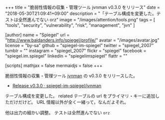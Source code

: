 +++
title = "脆弱性情報の収集・管理ツール jvnman v0.3.0 をリリース"
date = "2018-05-30T21:09:41+09:00"
description = "「テーブル構成を変更した。テストは全然進んでない orz"
image = "/images/attention/tools.png"
tags  = [ "tools", "security", "vulnerability", "risk", "management", "jvn" ]

[author]
  name      = "Spiegel"
  url       = "http://www.baldanders.info/spiegel/profile/"
  avatar    = "/images/avatar.jpg"
  license   = "by-sa"
  github    = "spiegel-im-spiegel"
  twitter   = "spiegel_2007"
  tumblr    = ""
  instagram = "spiegel_2007"
  flickr    = "spiegel"
  facebook  = "spiegel.im.spiegel"
  linkedin  = "spiegelimspiegel"
  flattr    = ""

[scripts]
  mathjax = false
  mermaidjs = false
+++

脆弱性情報の収集・管理ツール [jvnman] の v0.3.0 をリリースした。

- [Release v0.3.0 · spiegel-im-spiegel/jvnman](https://github.com/spiegel-im-spiegel/jvnman/releases/tag/v0.3.0)

テーブル構成を変更した。
related テーブルの url をプライマリ・キーに追加しただけだけど。
URL 情報以外が全く一緒って，なんだよそれ。

他は出力の細かい調整。
テストは全然進んでない `orz`

[jvnman]: https://github.com/spiegel-im-spiegel/jvnman "spiegel-im-spiegel/jvnman: JVN Vulnerability Data Management"
